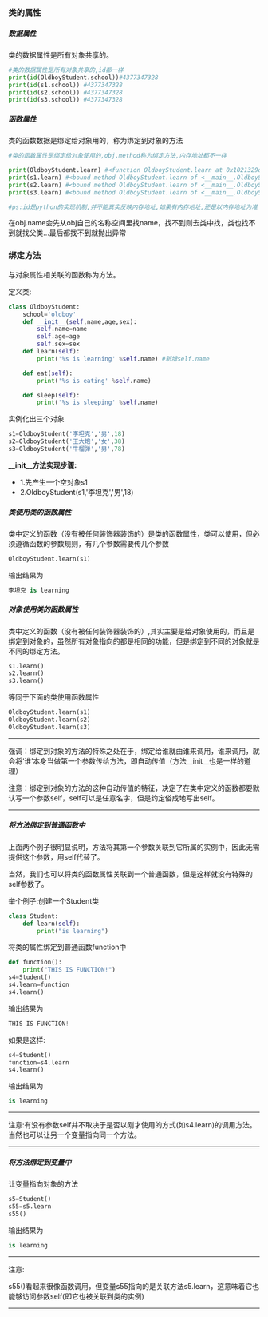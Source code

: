 ### 类的属性

##### 数据属性

类的数据属性是所有对象共享的。

```python
#类的数据属性是所有对象共享的,id都一样
print(id(OldboyStudent.school))#4377347328
print(id(s1.school)) #4377347328
print(id(s2.school)) #4377347328
print(id(s3.school)) #4377347328
```

##### 函数属性

类的函数数据是绑定给对象用的，称为绑定到对象的方法


```python
#类的函数属性是绑定给对象使用的,obj.method称为绑定方法,内存地址都不一样

print(OldboyStudent.learn) #<function OldboyStudent.learn at 0x1021329d8>
print(s1.learn) #<bound method OldboyStudent.learn of <__main__.OldboyStudent object at 0x1021466d8>>
print(s2.learn) #<bound method OldboyStudent.learn of <__main__.OldboyStudent object at 0x102146710>>
print(s3.learn) #<bound method OldboyStudent.learn of <__main__.OldboyStudent object at 0x102146748>>

#ps:id是python的实现机制,并不能真实反映内存地址,如果有内存地址,还是以内存地址为准
```

在obj.name会先从obj自己的名称空间里找name，找不到则去类中找，类也找不到就找父类...最后都找不到就抛出异常


### 绑定方法
与对象属性相关联的函数称为方法。



定义类:

```python
class OldboyStudent:
    school='oldboy'
    def __init__(self,name,age,sex):
        self.name=name
        self.age=age
        self.sex=sex
    def learn(self):
        print('%s is learning' %self.name) #新增self.name

    def eat(self):
        print('%s is eating' %self.name)

    def sleep(self):
        print('%s is sleeping' %self.name)
```

实例化出三个对象


```python
s1=OldboyStudent('李坦克','男',18)
s2=OldboyStudent('王大炮','女',38)
s3=OldboyStudent('牛榴弹','男',78)
```

**\_\_init\_\_方法实现步骤:**
* 1.先产生一个空对象s1
* 2.OldboyStudent(s1,'李坦克','男',18)


##### 类使用类的函数属性

类中定义的函数（没有被任何装饰器装饰的）是类的函数属性，类可以使用，但必须遵循函数的参数规则，有几个参数需要传几个参数

```python
OldboyStudent.learn(s1)
```

输出结果为

```python
李坦克 is learning
```


##### 对象使用类的函数属性

类中定义的函数（没有被任何装饰器装饰的）,其实主要是给对象使用的，而且是绑定到对象的，虽然所有对象指向的都是相同的功能，但是绑定到不同的对象就是不同的绑定方法。

```python
s1.learn()
s2.learn()
s3.learn()
```

等同于下面的类使用函数属性

```python
OldboyStudent.learn(s1)
OldboyStudent.learn(s2)
OldboyStudent.learn(s3)
```

---

强调：绑定到对象的方法的特殊之处在于，绑定给谁就由谁来调用，谁来调用，就会将‘谁’本身当做第一个参数传给方法，即自动传值（方法__init__也是一样的道理）




注意：绑定到对象的方法的这种自动传值的特征，决定了在类中定义的函数都要默认写一个参数self，self可以是任意名字，但是约定俗成地写出self。

---

##### 将方法绑定到普通函数中

上面两个例子很明显说明，方法将其第一个参数关联到它所属的实例中，因此无需提供这个参数，用self代替了。

当然，我们也可以将类的函数属性关联到一个普通函数，但是这样就没有特殊的self参数了。

举个例子:创建一个Student类

```python
class Student:
    def learn(self):
        print("is learning")
```

将类的属性绑定到普通函数function中

```python
def function():
    print("THIS IS FUNCTION!")
s4=Student()
s4.learn=function
s4.learn()
```

输出结果为

```python
THIS IS FUNCTION!
```

如果是这样:

```python
s4=Student()
function=s4.learn
s4.learn()
```

输出结果为

```python
is learning
```
---

注意:有没有参数self并不取决于是否以刚才使用的方式(如s4.learn)的调用方法。当然也可以让另一个变量指向同一个方法。

---


##### 将方法绑定到变量中

让变量指向对象的方法

```python
s5=Student()
s55=s5.learn
s55()
```

输出结果为

```python
is learning
```



---

注意:

s55()看起来很像函数调用，但变量s55指向的是关联方法s5.learn，这意味着它也能够访问参数self(即它也被关联到类的实例)

---
